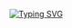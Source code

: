 
[![Typing SVG](https://readme-typing-svg.demolab.com/?lines=Hey!+I'm+Adeland!;Aspiring+Software+Engineer)](https://git.io/typing-svg)
